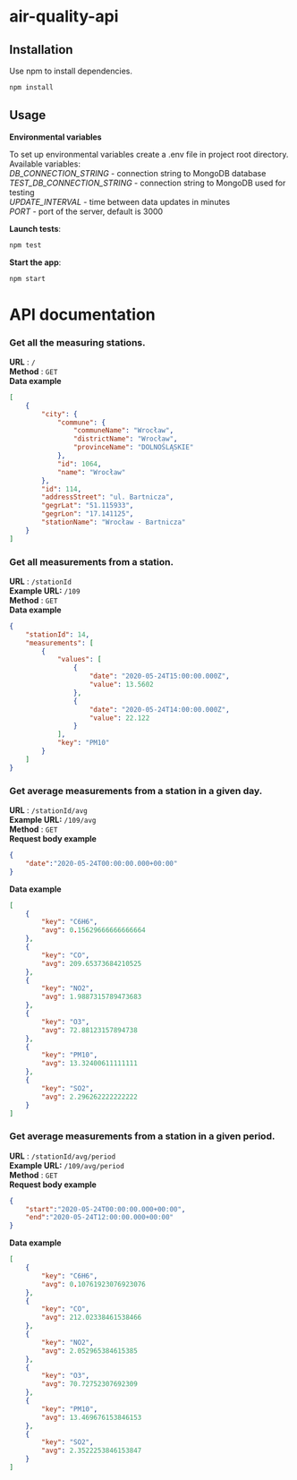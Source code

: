 # air-quality-api

## Installation
Use npm to install dependencies.

```bash
npm install
```

## Usage
**Environmental variables**
 
To set up environmental variables create a .env file in project root directory.\
Available variables:\
*DB_CONNECTION_STRING* - connection string to MongoDB database\
*TEST_DB_CONNECTION_STRING* - connection string to MongoDB used for testing\
*UPDATE_INTERVAL* - time between data updates in minutes\
*PORT* - port of the server, default is 3000

**Launch tests**:
```bash
npm test
```
**Start the app**:
```bash
npm start
```

# API documentation
### Get all the measuring stations.
**URL** : `/`\
**Method** : `GET`\
**Data example**

```json
[
    {
        "city": {
            "commune": {
                "communeName": "Wrocław",
                "districtName": "Wrocław",
                "provinceName": "DOLNOŚLĄSKIE"
            },
            "id": 1064,
            "name": "Wrocław"
        },
        "id": 114,
        "addressStreet": "ul. Bartnicza",
        "gegrLat": "51.115933",
        "gegrLon": "17.141125",
        "stationName": "Wrocław - Bartnicza"
    }
]
```

### Get all measurements from a station.
**URL** : `/stationId`\
**Example URL:** `/109`\
**Method** : `GET`\
**Data example**
```json
{
    "stationId": 14,
    "measurements": [
        {
            "values": [
                {
                    "date": "2020-05-24T15:00:00.000Z",
                    "value": 13.5602
                },
                {
                    "date": "2020-05-24T14:00:00.000Z",
                    "value": 22.122
                }
            ],
            "key": "PM10"
        }
    ]
}
```

### Get average measurements from a station in a given day.
**URL** : `/stationId/avg`\
**Example URL:** `/109/avg`\
**Method** : `GET`\
**Request body example**
```json
{
    "date":"2020-05-24T00:00:00.000+00:00"
}
```

**Data example**

```json
[
    {
        "key": "C6H6",
        "avg": 0.15629666666666664
    },
    {
        "key": "CO",
        "avg": 209.65373684210525
    },
    {
        "key": "NO2",
        "avg": 1.9887315789473683
    },
    {
        "key": "O3",
        "avg": 72.88123157894738
    },
    {
        "key": "PM10",
        "avg": 13.32400611111111
    },
    {
        "key": "SO2",
        "avg": 2.296262222222222
    }
]
```

### Get average measurements from a station in a given period.
**URL** : `/stationId/avg/period`\
**Example URL:** `/109/avg/period`\
**Method** : `GET`\
**Request body example**
```json
{
	"start":"2020-05-24T00:00:00.000+00:00",
	"end":"2020-05-24T12:00:00.000+00:00"
}
```

**Data example**
```json
[
    {
        "key": "C6H6",
        "avg": 0.10761923076923076
    },
    {
        "key": "CO",
        "avg": 212.02338461538466
    },
    {
        "key": "NO2",
        "avg": 2.052965384615385
    },
    {
        "key": "O3",
        "avg": 70.72752307692309
    },
    {
        "key": "PM10",
        "avg": 13.469676153846153
    },
    {
        "key": "SO2",
        "avg": 2.3522253846153847
    }
]
```
